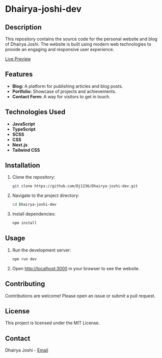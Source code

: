 # Dhairya-joshi-dev

## Description

This repository contains the source code for the personal website and blog of Dhairya Joshi. The website is built using modern web technologies to provide an engaging and responsive user experience.

[Live Preview](https://www.dhairyajoshi.com)

## Features

- **Blog:** A platform for publishing articles and blog posts.
- **Portfolio:** Showcase of projects and achievements.
- **Contact Form:** A way for visitors to get in touch.

## Technologies Used

- **JavaScript**
- **TypeScript**
- **SCSS**
- **CSS**
- **Next.js**
- **Tailwind CSS**

## Installation

1. Clone the repository:
    ```bash
    git clone https://github.com/Dj1236/Dhairya-joshi-dev.git
    ```
2. Navigate to the project directory:
    ```bash
    cd Dhairya-joshi-dev
    ```
3. Install dependencies:
    ```bash
    npm install
    ```

## Usage

1. Run the development server:
    ```bash
    npm run dev
    ```
2. Open [http://localhost:3000](http://localhost:3000) in your browser to see the website.

## Contributing

Contributions are welcome! Please open an issue or submit a pull request.

## License

This project is licensed under the MIT License.

## Contact

Dhairya Joshi - [Email](mailto:your-joshidhairya2511@example.com)
